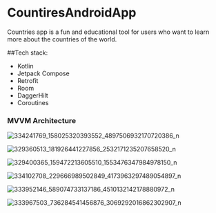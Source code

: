 # CountiresAndroidApp

Countries app is a fun and educational tool for users who want to learn more about the countries of the world.

##Tech stack:
- Kotlin
- Jetpack Compose
- Retrofit
- Room
- DaggerHilt
- Coroutines

### MVVM Architecture


![334241769_158025320393552_4897506932170720386_n](https://user-images.githubusercontent.com/95347958/222005510-ac002105-1ced-4728-bd71-f9f192fdf1c2.jpg)


![329360513_181926441227856_2532171235207658520_n](https://user-images.githubusercontent.com/95347958/222005517-7b1b8ac0-bf93-4e47-a7e1-18b91d96f7c5.jpg)


![329400365_159472213605510_1553476347984978150_n](https://user-images.githubusercontent.com/95347958/222005535-8da3211c-4fab-4bd0-8241-07d56e2f661c.jpg)


![334102708_229666989502849_4173963297489054897_n](https://user-images.githubusercontent.com/95347958/222005547-89e2d071-fb23-4dd5-85ec-bbf39a2a4cf0.jpg)


![333952146_589074733137186_4510132142178880972_n](https://user-images.githubusercontent.com/95347958/222005561-90ad52b3-0937-4f4e-892f-68bafd8eaf20.jpg)


![333967503_736284541456876_3069292016862302907_n](https://user-images.githubusercontent.com/95347958/222005568-a454b666-4767-4ca3-a971-a26506e37380.jpg)

